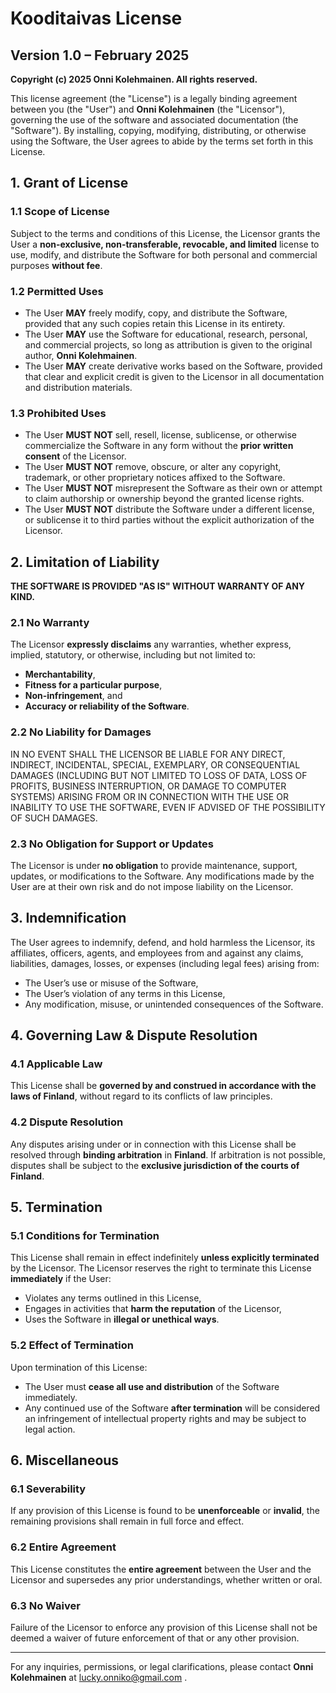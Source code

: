 # Kooditaivas License

## Version 1.0 – February 2025

**Copyright (c) 2025 Onni Kolehmainen. All rights reserved.**

This license agreement (the "License") is a legally binding agreement between you (the "User") and **Onni Kolehmainen** (the "Licensor"), governing the use of the software and associated documentation (the "Software"). By installing, copying, modifying, distributing, or otherwise using the Software, the User agrees to abide by the terms set forth in this License. 

## 1. Grant of License

### 1.1 Scope of License
Subject to the terms and conditions of this License, the Licensor grants the User a **non-exclusive, non-transferable, revocable, and limited** license to use, modify, and distribute the Software for both personal and commercial purposes **without fee**.

### 1.2 Permitted Uses
- The User **MAY** freely modify, copy, and distribute the Software, provided that any such copies retain this License in its entirety.
- The User **MAY** use the Software for educational, research, personal, and commercial projects, so long as attribution is given to the original author, **Onni Kolehmainen**.
- The User **MAY** create derivative works based on the Software, provided that clear and explicit credit is given to the Licensor in all documentation and distribution materials.

### 1.3 Prohibited Uses
- The User **MUST NOT** sell, resell, license, sublicense, or otherwise commercialize the Software in any form without the **prior written consent** of the Licensor.
- The User **MUST NOT** remove, obscure, or alter any copyright, trademark, or other proprietary notices affixed to the Software.
- The User **MUST NOT** misrepresent the Software as their own or attempt to claim authorship or ownership beyond the granted license rights.
- The User **MUST NOT** distribute the Software under a different license, or sublicense it to third parties without the explicit authorization of the Licensor.

## 2. Limitation of Liability

**THE SOFTWARE IS PROVIDED "AS IS" WITHOUT WARRANTY OF ANY KIND.**

### 2.1 No Warranty
The Licensor **expressly disclaims** any warranties, whether express, implied, statutory, or otherwise, including but not limited to:
- **Merchantability**,
- **Fitness for a particular purpose**, 
- **Non-infringement**, and
- **Accuracy or reliability of the Software**.

### 2.2 No Liability for Damages
IN NO EVENT SHALL THE LICENSOR BE LIABLE FOR ANY DIRECT, INDIRECT, INCIDENTAL, SPECIAL, EXEMPLARY, OR CONSEQUENTIAL DAMAGES (INCLUDING BUT NOT LIMITED TO LOSS OF DATA, LOSS OF PROFITS, BUSINESS INTERRUPTION, OR DAMAGE TO COMPUTER SYSTEMS) ARISING FROM OR IN CONNECTION WITH THE USE OR INABILITY TO USE THE SOFTWARE, EVEN IF ADVISED OF THE POSSIBILITY OF SUCH DAMAGES.

### 2.3 No Obligation for Support or Updates
The Licensor is under **no obligation** to provide maintenance, support, updates, or modifications to the Software. Any modifications made by the User are at their own risk and do not impose liability on the Licensor.

## 3. Indemnification
The User agrees to indemnify, defend, and hold harmless the Licensor, its affiliates, officers, agents, and employees from and against any claims, liabilities, damages, losses, or expenses (including legal fees) arising from:
- The User’s use or misuse of the Software,
- The User’s violation of any terms in this License,
- Any modification, misuse, or unintended consequences of the Software.

## 4. Governing Law & Dispute Resolution

### 4.1 Applicable Law
This License shall be **governed by and construed in accordance with the laws of Finland**, without regard to its conflicts of law principles.

### 4.2 Dispute Resolution
Any disputes arising under or in connection with this License shall be resolved through **binding arbitration** in **Finland**. If arbitration is not possible, disputes shall be subject to the **exclusive jurisdiction of the courts of Finland**.

## 5. Termination

### 5.1 Conditions for Termination
This License shall remain in effect indefinitely **unless explicitly terminated** by the Licensor. The Licensor reserves the right to terminate this License **immediately** if the User:
- Violates any terms outlined in this License,
- Engages in activities that **harm the reputation** of the Licensor,
- Uses the Software in **illegal or unethical ways**.

### 5.2 Effect of Termination
Upon termination of this License:
- The User must **cease all use and distribution** of the Software immediately.
- Any continued use of the Software **after termination** will be considered an infringement of intellectual property rights and may be subject to legal action.

## 6. Miscellaneous

### 6.1 Severability
If any provision of this License is found to be **unenforceable** or **invalid**, the remaining provisions shall remain in full force and effect.

### 6.2 Entire Agreement
This License constitutes the **entire agreement** between the User and the Licensor and supersedes any prior understandings, whether written or oral.

### 6.3 No Waiver
Failure of the Licensor to enforce any provision of this License shall not be deemed a waiver of future enforcement of that or any other provision.

---
For any inquiries, permissions, or legal clarifications, please contact **Onni Kolehmainen** at lucky.onniko@gmail.com .
